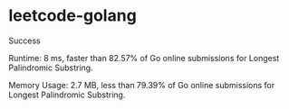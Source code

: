# leetcode-golang

Success

Runtime: 8 ms, faster than 82.57% of Go online submissions for Longest Palindromic Substring.

Memory Usage: 2.7 MB, less than 79.39% of Go online submissions for Longest Palindromic Substring.
